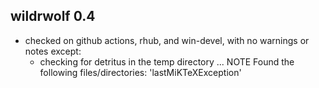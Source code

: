 ## wildrwolf 0.4

- checked on github actions, rhub, and win-devel, with no warnings or notes except:
  * checking for detritus in the temp directory ... NOTE Found the following files/directories: 'lastMiKTeXException'
